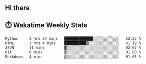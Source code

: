 ## Hi there


## ⏱️ Wakatime Weekly Stats

<!--START_SECTION:waka-->

```txt
Python     3 hrs 54 mins   █████████████░░░░░░░░░░░░   52.25 %
HTML       3 hrs 4 mins    ██████████▒░░░░░░░░░░░░░░   41.19 %
JSON       11 mins         ▓░░░░░░░░░░░░░░░░░░░░░░░░   02.67 %
Git        8 mins          ▒░░░░░░░░░░░░░░░░░░░░░░░░   01.80 %
Markdown   4 mins          ▒░░░░░░░░░░░░░░░░░░░░░░░░   01.05 %
```

<!--END_SECTION:waka-->


<!--
**New-Obscurity/New-Obscurity** is a ✨ _special_ ✨ repository because its `README.md` (this file) appears on your GitHub profile.

Here are some ideas to get you started:

- 🔭 I’m currently working on ...
- 🌱 I’m currently learning ...
- 👯 I’m looking to collaborate on ...
- 🤔 I’m looking for help with ...
- 💬 Ask me about ...
- 📫 How to reach me: ...
- 😄 Pronouns: ...
- ⚡ Fun fact: ...
-->
